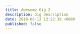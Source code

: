 ```yaml
---
title: Awesome Gig 2
description: Gig Description
date: 2018-06-12 12:22:38 +0000
published: false
---
```

